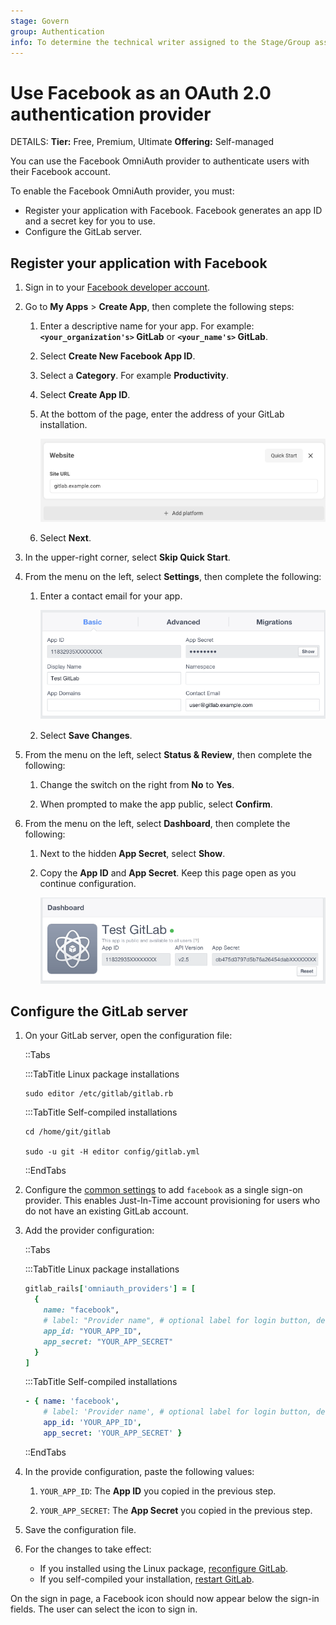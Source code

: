 ```yaml
---
stage: Govern
group: Authentication
info: To determine the technical writer assigned to the Stage/Group associated with this page, see https://handbook.gitlab.com/handbook/product/ux/technical-writing/#assignments
---
```


# Use Facebook as an OAuth 2.0 authentication provider

DETAILS:
**Tier:** Free, Premium, Ultimate
**Offering:** Self-managed

You can use the Facebook OmniAuth provider to authenticate users with their Facebook account.

To enable the Facebook OmniAuth provider, you must:

- Register your application with Facebook. Facebook generates an app ID and a secret key for you to use.
- Configure the GitLab server.

## Register your application with Facebook

1. Sign in to your [Facebook developer account](https://developers.facebook.com/).

1. Go to **My Apps** > **Create App**, then complete the following steps:

   1. Enter a descriptive name for your app. For example: **`<your_organization's>` GitLab** or **`<your_name's>` GitLab**.

   1. Select **Create New Facebook App ID**.

   1. Select a **Category**. For example **Productivity**.

   1. Select **Create App ID**.

   1. At the bottom of the page, enter the address of your GitLab installation.

      ![Facebook Website URL](img/facebook_website_url.png)

   1. Select **Next**.

1. In the upper-right corner, select **Skip Quick Start**.

1. From the menu on the left, select **Settings**, then complete the following:

   1. Enter a contact email for your app.

      ![Facebook App Settings](img/facebook_app_settings.png)

   1. Select **Save Changes**.

1. From the menu on the left, select **Status & Review**, then complete the following:

   1. Change the switch on the right from **No** to **Yes**.

   1. When prompted to make the app public, select **Confirm**.

1. From the menu on the left, select **Dashboard**, then complete the following:

   1. Next to the hidden **App Secret**, select **Show**.

   1. Copy the **App ID** and **App Secret**. Keep this page
      open as you continue configuration.

      ![Facebook API Keys](img/facebook_api_keys.png)

## Configure the GitLab server

1. On your GitLab server, open the configuration file:

   ::Tabs

   :::TabTitle Linux package installations

   ```shell
   sudo editor /etc/gitlab/gitlab.rb
   ```

   :::TabTitle Self-compiled installations

   ```shell
   cd /home/git/gitlab

   sudo -u git -H editor config/gitlab.yml
   ```

   ::EndTabs

1. Configure the [common settings](omniauth.md#configure-common-settings)
   to add `facebook` as a single sign-on provider. This enables Just-In-Time
   account provisioning for users who do not have an existing GitLab account.

1. Add the provider configuration:

   ::Tabs

   :::TabTitle Linux package installations

   ```ruby
   gitlab_rails['omniauth_providers'] = [
     {
       name: "facebook",
       # label: "Provider name", # optional label for login button, defaults to "Facebook"
       app_id: "YOUR_APP_ID",
       app_secret: "YOUR_APP_SECRET"
     }
   ]
   ```

   :::TabTitle Self-compiled installations

   ```yaml
   - { name: 'facebook',
       # label: 'Provider name', # optional label for login button, defaults to "Facebook"
       app_id: 'YOUR_APP_ID',
       app_secret: 'YOUR_APP_SECRET' }
   ```

   ::EndTabs

1. In the provide configuration, paste the following values:

   1. `YOUR_APP_ID`: The **App ID** you copied in the previous step.

   1. `YOUR_APP_SECRET`: The **App Secret** you copied in the previous step.

1. Save the configuration file.

1. For the changes to take effect:
   - If you installed using the Linux package, [reconfigure GitLab](../administration/restart_gitlab.md#reconfigure-a-linux-package-installation).
   - If you self-compiled your installation, [restart GitLab](../administration/restart_gitlab.md#self-compiled-installations).

On the sign in page, a Facebook icon should now appear below the sign-in fields.
The user can select the icon to sign in.
